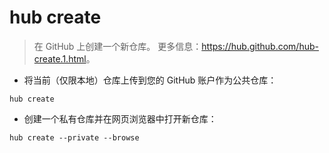 # hub create

> 在 GitHub 上创建一个新仓库。
> 更多信息：<https://hub.github.com/hub-create.1.html>。

- 将当前（仅限本地）仓库上传到您的 GitHub 账户作为公共仓库：

`hub create`

- 创建一个私有仓库并在网页浏览器中打开新仓库：

`hub create --private --browse`
